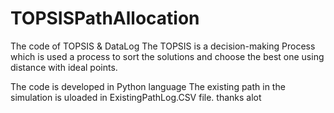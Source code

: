 # TOPSISPathAllocation
The code of TOPSIS &amp; DataLog
The TOPSIS is a decision-making Process which is used a process to sort the solutions
and choose the best one using distance with ideal points.

The code is developed in Python language
The existing path in the simulation is uloaded in ExistingPathLog.CSV file.
thanks alot
